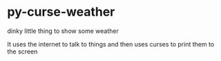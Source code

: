 # py-curse-weather
dinky little thing to show some weather

It uses the internet to talk to things 
and then uses curses to print them to the screen
